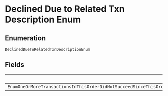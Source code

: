 
# Declined Due to Related Txn Description Enum

## Enumeration

`DeclinedDueToRelatedTxnDescriptionEnum`

## Fields

| Name |
|  --- |
| `EnumOneOrMoreTransactionsInThisOrderDidNotSucceedSinceThisOrderIsBeingProcessedAsAnAllOrNoneOrderIfOneOrMoreTransactionsInThisOrderDoNotSucceedThenAllPurchaseUnitsAreMarkedDeclinedAndWillNotBeProcessed` |

